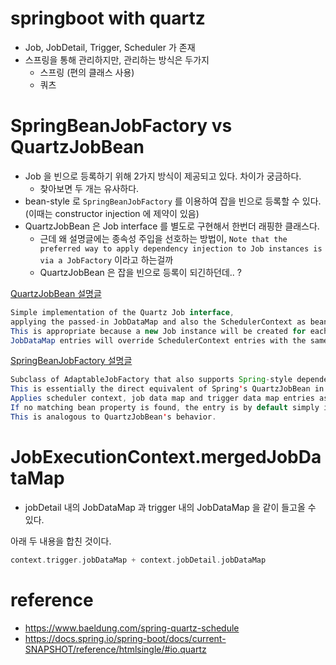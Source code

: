 # springboot with quartz
* Job, JobDetail, Trigger, Scheduler 가 존재
* 스프링을 통해 관리하지만, 관리하는 방식은 두가지
  * 스프링 (편의 클래스 사용)
  * 쿼츠

# SpringBeanJobFactory vs QuartzJobBean
* Job 을 빈으로 등록하기 위해 2가지 방식이 제공되고 있다. 차이가 궁금하다.   
  * 찾아보면 두 개는 유사하다. 
* bean-style 로 `SpringBeanJobFactory` 를 이용하여 잡을 빈으로 등록할 수 있다. (이때는 constructor injection 에 제약이 있음)
* QuartzJobBean 은 Job interface 를 별도로 구현해서 한번더 래핑한 클래스다.
  * 근데 왜 설명글에는 종속성 주입을 선호하는 방법이, `Note that the preferred way to apply dependency injection to Job instances is via a JobFactory` 이라고 하는걸까
  * QuartzJobBean 은 잡을 빈으로 등록이 되긴하던데.. ?

[QuartzJobBean 설명글](https://docs.spring.io/spring-framework/docs/current/javadoc-api/org/springframework/scheduling/quartz/QuartzJobBean.html)
```java
Simple implementation of the Quartz Job interface, 
applying the passed-in JobDataMap and also the SchedulerContext as bean property values. 
This is appropriate because a new Job instance will be created for each execution. 
JobDataMap entries will override SchedulerContext entries with the same keys.
```

[SpringBeanJobFactory 설명글](https://docs.spring.io/spring-framework/docs/current/javadoc-api/org/springframework/scheduling/quartz/SpringBeanJobFactory.html)
```java
Subclass of AdaptableJobFactory that also supports Spring-style dependency injection on bean properties. 
This is essentially the direct equivalent of Spring's QuartzJobBean in the shape of a Quartz JobFactory.
Applies scheduler context, job data map and trigger data map entries as bean property values. 
If no matching bean property is found, the entry is by default simply ignored. 
This is analogous to QuartzJobBean's behavior.
```

# JobExecutionContext.mergedJobDataMap
* jobDetail 내의 JobDataMap 과 trigger 내의 JobDataMap 을 같이 들고올 수 있다.

아래 두 내용을 합친 것이다.
```kotlin
context.trigger.jobDataMap + context.jobDetail.jobDataMap
```

# reference
* https://www.baeldung.com/spring-quartz-schedule
* https://docs.spring.io/spring-boot/docs/current-SNAPSHOT/reference/htmlsingle/#io.quartz